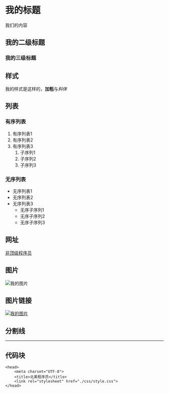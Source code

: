 # 我的标题

我们的内容

## 我的二级标题

### 我的三级标题

## 样式

我的样式是这样的，**加粗**与*斜体*

## 列表

### 有序列表

1. 有序列表1
2. 有序列表2
3. 有序列表3
    1. 子序列1
    2. 子序列2
    3. 子序列3

### 无序列表

- 无序列表1
- 无序列表2
- 无序列表3
    - 无序子序列1
    - 无序子序列2
    - 无序子序列3

## 网址

[非顶级程序员](https://fdjcxy.netlify.app/)

## 图片

![我的图片](https://fdjcxy.netlify.app/assets/img/logo.jpg)

## 图片链接
[![我的图片](https://fdjcxy.netlify.app/assets/img/logo.jpg)](https://fdjcxy.netlify.app/)

## 分割线

---

## 代码块
    <head>
        <meta charset="UTF-8">
        <title>北美程序员</title>
        <link rel="stylesheet" href="./css/style.css">
    </head>
